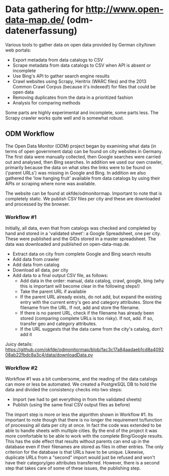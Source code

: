 Data gathering for http://www.open-data-map.de/ (odm-datenerfassung)
==================

Various tools to gather data on open data provided by German city/town web portals:

  * Export metadata from data catalogs to CSV
  * Scrape metadata from data catalogs to CSV when API is absent or incomplete
  * Use Bing's API to gather search engine results
  * Crawl websites using Scrapy, Heritrix (WARC files) and the 2013 Common Crawl Corpus (because it's indexed!) for files that could be open data
  * Removing duplicates from the data in a prioritized fashion
  * Analysis for comparing methods
    
Some parts are highly experimental and incomplete, some parts less. The Scrapy crawler works quite well and is somewhat robust.

## ODM Workflow
The Open Data Monitor (ODM) project began by examining what data (in terms of open government data) can be found on city websites in Germany. The first data were manually collected, then Google searches were carried out and analysed, then Bing searches. In addition we used our own crawler, primarily because the data on what sites the links were to be found on ('parent URLs') was missing in Google and Bing. In addition we also gathered the 'low hanging fruit' available from data catalogs by using their APIs or scraping where none was available.

The website can be found at okfde/odmonitormap. Important to note that is completely static. We publish CSV files per city and these are downloaded and processed by the browser.

### Workflow #1
Initially, all data, even that from catalogs was checked and completed by hand and stored in a 'validated sheet': a Google Spreadsheet, one per city. These were published and the GIDs stored in a master spreadsheet. The data was downloaded and published on open-data-map.de.

* Extract data on city from complete Google and Bing search results
* Add data from crawler
* Add data from catalog
* Download all data, per city
* Add data to a final output CSV file, as follows:
    * Add data in the order: manual, data catalog, crawl, google, bing (why this is important will become clear in the following steps!)
    * Take the parent URL if available
    * If the parent URL already exists, do not add, but expand the existing entry with the current entry's geo and category attributes. Store the filename from the URL. If not, add and store the filename.
    * If there is no parent URL, check if the filename has already been stored (comparing complete URLs is too risky). If not, add. If so, transfer geo and category attributes.
    * If the URL suggests that the data came from the city's catalog, don't add it

Juicy details: https://github.com/okfde/odmonitormap/blob/fac3c17a84aadaeb1cd8a409208ab22fbdc8a3c4/data/downloadData.py

### Workflow #2
Workflow #1 was a bit cumbersome, and the reading of the data catalogs can more or less be automated. We created a PostgreSQL DB to hold the data and divided the consistency checks into two steps:

* Import (we had to get everything in from the validated sheets)
* Publish (using the same final CSV output files as before)

The import step is more or less the algorithm shown in Workflow #1. Its important to note though that there is no longer the requirement to/function of processing all data per city at once. In fact the code was extended to be able to handle sheets with multiple cities. By the end of the project it was more comfortable to be able to work with the complete Bing/Google results. This has the side effect that results without parents can end up in the database even if their filenames are stored as files in other entries. The only criterion for the database is that URLs have to be unique. Likewise, duplicate URLs from a "second" import would just be refused and won't have their category/geo attributes transferred. However, there is a second step that takes care of some of these issues, the publishing step.
